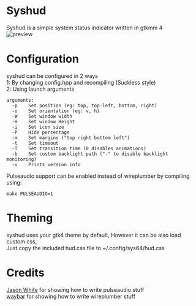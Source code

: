 # Syshud
Syshud is a simple system status indicator written in gtkmm 4<br>
![preview](https://github.com/System64fumo/sysvol/blob/main/preview.gif "preview")


# Configuration
syshud can be configured in 2 ways<br>
1: By changing config.hpp and recompiling (Suckless style)<br>
2: Using launch arguments<br>
```
arguments:
  -p	Set position (eg: top, top-left, bottom, right)
  -o	Set orientation (eg: v, h)
  -W	Set window width
  -H	Set window Height
  -i	Set icon size
  -P	Hide percentage
  -m	Set margins ("top right bottom left")
  -t	Set timeout
  -T	Set transition time (0 disables animations)
  -b	Set custom backlight path ("-" to disable backlight monitoring)
  -v	Prints version info
```

Pulseaudio support can be enabled instead of wireplumber by compiling using:<br>
```
make PULSEAUDIO=1
```

# Theming
syshud uses your gtk4 theme by default, However it can be also load custom css,<br>
Just copy the included hud.css file to ~/.config/sys64/hud.css<br>

# Credits
[Jason White](https://gist.github.com/jasonwhite/1df6ee4b5039358701d2) for showing how to write pulseaudio stuff<br>
[waybar](https://github.com/Alexays/Waybar) for showing how to write wireplumber stuff<br>
